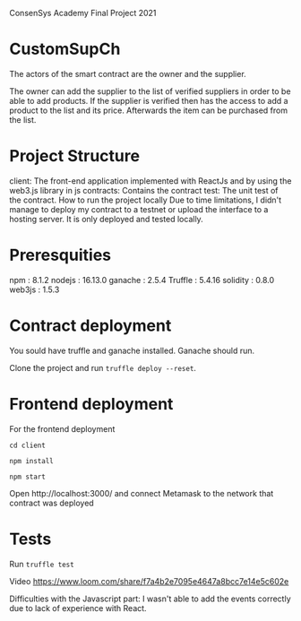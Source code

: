 ConsenSys Academy Final Project 2021

# CustomSupCh

The actors of the smart contract are the owner and the supplier.

The owner can add the supplier to the list of verified suppliers in order to be able to add products. If the supplier is verified then has the access to add a product to the list and its price. Afterwards the item can be purchased from the list.


# Project Structure
client: The front-end application implemented with ReactJs and by using the web3.js library in js
contracts: Contains the contract
test: The unit test of the contract.
How to run the project locally
Due to time limitations, I didn't manage to deploy my contract to a testnet or upload the interface to a hosting server. It is only deployed and tested locally.

# Preresquities
npm : 8.1.2
nodejs : 16.13.0
ganache : 2.5.4
Truffle : 5.4.16
solidity : 0.8.0
web3js : 1.5.3

# Contract deployment
You sould have truffle and ganache installed. Ganache should run.

Clone the project and run ```truffle deploy --reset```.

# Frontend deployment
For the frontend deployment

```cd client```

```npm install```

```npm start```

Open http://localhost:3000/ and connect Metamask to the network that contract was deployed

# Tests
Run ```truffle test```

Video
https://www.loom.com/share/f7a4b2e7095e4647a8bcc7e14e5c602e

Difficulties with the Javascript part:
I wasn't able to add the events correctly due to lack of experience with React.

